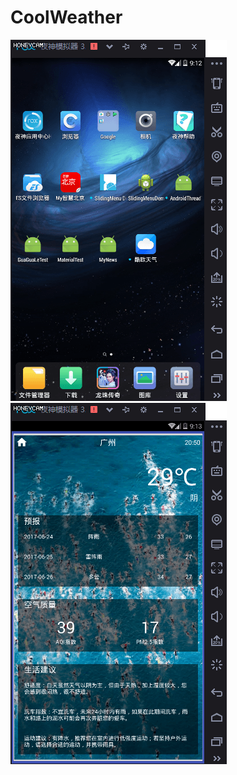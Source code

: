# CoolWeather
![image](https://github.com/Jhonson2/CoolWeather/raw/master/gif/coolWeather1.gif) 
![image](https://github.com/Jhonson2/CoolWeather/raw/master/gif/coolWeather2.gif) 
